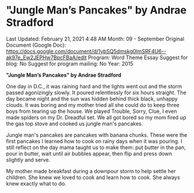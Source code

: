 # "Jungle Man’s Pancakes" by Andrae Stradford

Last Updated: February 21, 2021 4:48 AM
Month: 09 - September
Original Document (Google Doc): https://docs.google.com/document/d/1ybSQ5dmskg0lmSRF4U6--ak97e_Ew2JEPHw7BpcFBaA/edit
Program: Word Theme Essay
Suggest for blog: No
Suggest for program mailing: No
Year: 2015

**"Jungle Man’s Pancakes" by Andrae Stradford**

One day in D.C., it was raining hard and the lights went out and the storm passed agonizingly slowly. It poured relentlessly for six hours straight. The day became night and the sun was hidden behind thick black, unhappy clouds. It was boring and my mother tried all she could do to keep three boys from tearing up the house. We played Trouble, Sorry, Clue, I even made spiders on my Dr. Dreadful set. We all got bored so my mom fired up the gas top stove and cooked us jungle man's pancakes.

Jungle man's pancakes are pancakes with banana chunks. These were the first pancakes I learned how to cook on rainy days when it was pouring. I still reflect on the day mama taught us to make them: put butter in the pan, pour in butter, wait until air bubbles appear, then flip and press down slightly and serve.

My mother made breakfast during a downpour storm to help settle her children. She knew we loved to cook and learn how to cook. She always knew exactly what to do.